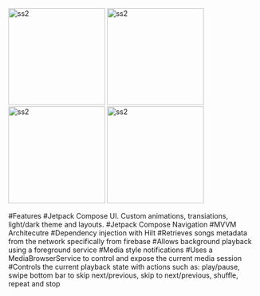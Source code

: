 <img width="194" alt="ss2" src="https://github.com/Azamali010/Music_App_UI_Compose/assets/117804536/766bb96f-a3ce-422e-a465-0538f52ebb11">
<img width="194" alt="ss2" src="https://github.com/Azamali010/Music_App_UI_Compose/assets/117804536/cfcbdaf5-e820-4e6b-8730-377bb6f5ff6a">
<img width="194" alt="ss2" src="https://github.com/Azamali010/Music_App_UI_Compose/assets/117804536/b8077445-2805-48cd-a99c-f714ebfb67c7">
<img width="194" alt="ss2" src="https://github.com/Azamali010/Music_App_UI_Compose/assets/117804536/7e07cec0-725d-4786-8b7c-b421f61e2ae1">

#Features
#Jetpack Compose UI. Custom animations, transiations, light/dark theme and layouts.
#Jetpack Compose Navigation
#MVVM Architecutre
#Dependency injection with Hilt
#Retrieves songs metadata from the network specifically from firebase
#Allows background playback using a foreground service
#Media style notifications
#Uses a MediaBrowserService to control and expose the current media session
#Controls the current playback state with actions such as: play/pause, swipe bottom bar to skip next/previous, skip to next/previous, shuffle, repeat and stop
